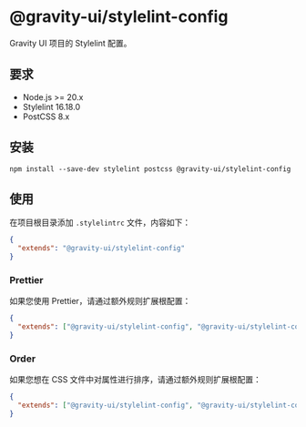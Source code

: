 # @gravity-ui/stylelint-config

Gravity UI 项目的 Stylelint 配置。

## 要求

- Node.js >= 20.x
- Stylelint 16.18.0
- PostCSS 8.x

## 安装

```
npm install --save-dev stylelint postcss @gravity-ui/stylelint-config
```

## 使用

在项目根目录添加 `.stylelintrc` 文件，内容如下：

```json
{
  "extends": "@gravity-ui/stylelint-config"
}
```

### Prettier

如果您使用 Prettier，请通过额外规则扩展根配置：

```json
{
  "extends": ["@gravity-ui/stylelint-config", "@gravity-ui/stylelint-config/prettier"]
}
```

### Order

如果您想在 CSS 文件中对属性进行排序，请通过额外规则扩展根配置：

```json
{
  "extends": ["@gravity-ui/stylelint-config", "@gravity-ui/stylelint-config/order"]
}
```
